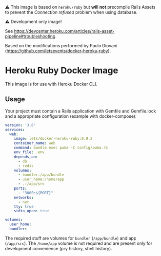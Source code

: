 :warning: This image is based on `heroku/ruby` but **will not**
precompile Rails Assets to prevent the _Connection refused_
problem when using database.

:warning: Development only image!

See https://devcenter.heroku.com/articles/rails-asset-pipeline#troubleshooting.

Based on the modifications performed by Paulo Diovani (https://github.com/letsevents/docker-heroku-ruby).

# Heroku Ruby Docker Image

This image is for use with Heroku Docker CLI.

## Usage

Your project must contain a Rails application with Gemfile and Gemfile.lock and
a appropriate configuration (example with docker-compose):

```yml
version: '3.6'
services:
  web:
    image: lets/docker-heroku-ruby:0.0.2
    container_name: web
    command: bundle exec puma -C config/puma.rb
    env_file: .env
    depends_on:
      - db
      - redis
    volumes:
      - bundler:/app/bundle
      - user_home:/home/app
      - .:/app/src
    ports:
      - "3000:${PORT}"
    networks:
      - net
    tty: true
    stdin_open: true

volumes:
  user_home:
  bundler:
```

The required stuff are volumes for `bundler` (`/app/bundle`)  and app
(`/app/src`).  The `/home/app` volume is not required and are present only for
development convenience (pry history, shell history).

